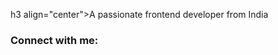 h3 align="center">A passionate frontend developer from India</h3>

<h3 align="left">Connect with me:</h3>
<p align="left">
</p>

